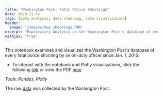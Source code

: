 ```yaml
---
title: "Washington Post- Fatal Police Shootings"
date: 2020-11-04
tags: [data analysis, data cleaning, data visualization]
header:
  image: "/images/map_shootings.PNG" 
excerpt: "Exploratory Analysis on the Washington Post's database of every fatal police shooting by an on-duty officer since Jan. 1, 2015. _Tools: Pandas, Plotly_"
mathjax: "true"
---
```

This notebook examines and visualizes the Washington Post's database of every fatal police shooting by an on-duty officer since Jan. 1, 2015.
 
- To interact with the notebook and Plotly visualizations, click the following [link](https://nbviewer.jupyter.org/github/mdreck/mdreck.github.io/blob/master/police_shootings/wp_police_shootings.ipynb#) or view the PDF [here](https://github.com/mdreck/mdreck.github.io/blob/master/police_shootings/wp_police_shootings.pdf)

_Tools: Pandas, Plotly_

The raw [data](https://github.com/washingtonpost/data-police-shootings/blob/master/fatal-police-shootings-data.csv) was collected by the Washington Post.
